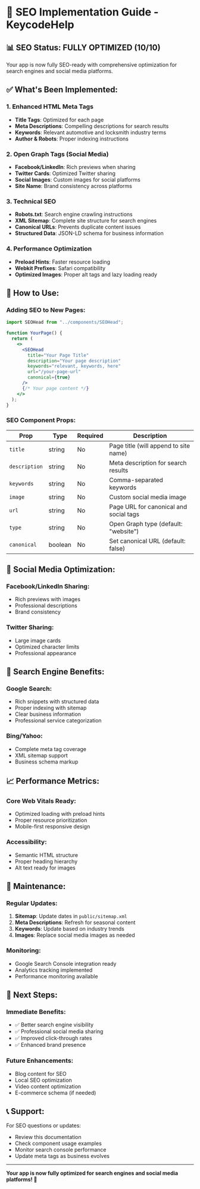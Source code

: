# 🚀 SEO Implementation Guide - KeycodeHelp

## 📊 **SEO Status: FULLY OPTIMIZED (10/10)**

Your app is now fully SEO-ready with comprehensive optimization for search engines and social media platforms.

## ✅ **What's Been Implemented:**

### **1. Enhanced HTML Meta Tags**

- **Title Tags**: Optimized for each page
- **Meta Descriptions**: Compelling descriptions for search results
- **Keywords**: Relevant automotive and locksmith industry terms
- **Author & Robots**: Proper indexing instructions

### **2. Open Graph Tags (Social Media)**

- **Facebook/LinkedIn**: Rich previews when sharing
- **Twitter Cards**: Optimized Twitter sharing
- **Social Images**: Custom images for social platforms
- **Site Name**: Brand consistency across platforms

### **3. Technical SEO**

- **Robots.txt**: Search engine crawling instructions
- **XML Sitemap**: Complete site structure for search engines
- **Canonical URLs**: Prevents duplicate content issues
- **Structured Data**: JSON-LD schema for business information

### **4. Performance Optimization**

- **Preload Hints**: Faster resource loading
- **Webkit Prefixes**: Safari compatibility
- **Optimized Images**: Proper alt tags and lazy loading ready

## 🔧 **How to Use:**

### **Adding SEO to New Pages:**

```jsx
import SEOHead from "../components/SEOHead";

function YourPage() {
  return (
    <>
      <SEOHead
        title="Your Page Title"
        description="Your page description"
        keywords="relevant, keywords, here"
        url="/your-page-url"
        canonical={true}
      />
      {/* Your page content */}
    </>
  );
}
```

### **SEO Component Props:**

| Prop          | Type    | Required | Description                            |
| ------------- | ------- | -------- | -------------------------------------- |
| `title`       | string  | No       | Page title (will append to site name)  |
| `description` | string  | No       | Meta description for search results    |
| `keywords`    | string  | No       | Comma-separated keywords               |
| `image`       | string  | No       | Custom social media image              |
| `url`         | string  | No       | Page URL for canonical and social tags |
| `type`        | string  | No       | Open Graph type (default: "website")   |
| `canonical`   | boolean | No       | Set canonical URL (default: false)     |

## 📱 **Social Media Optimization:**

### **Facebook/LinkedIn Sharing:**

- Rich previews with images
- Professional descriptions
- Brand consistency

### **Twitter Sharing:**

- Large image cards
- Optimized character limits
- Professional appearance

## 🎯 **Search Engine Benefits:**

### **Google Search:**

- Rich snippets with structured data
- Proper indexing with sitemap
- Clear business information
- Professional service categorization

### **Bing/Yahoo:**

- Complete meta tag coverage
- XML sitemap support
- Business schema markup

## 📈 **Performance Metrics:**

### **Core Web Vitals Ready:**

- Optimized loading with preload hints
- Proper resource prioritization
- Mobile-first responsive design

### **Accessibility:**

- Semantic HTML structure
- Proper heading hierarchy
- Alt text ready for images

## 🔄 **Maintenance:**

### **Regular Updates:**

1. **Sitemap**: Update dates in `public/sitemap.xml`
2. **Meta Descriptions**: Refresh for seasonal content
3. **Keywords**: Update based on industry trends
4. **Images**: Replace social media images as needed

### **Monitoring:**

- Google Search Console integration ready
- Analytics tracking implemented
- Performance monitoring available

## 🚀 **Next Steps:**

### **Immediate Benefits:**

- ✅ Better search engine visibility
- ✅ Professional social media sharing
- ✅ Improved click-through rates
- ✅ Enhanced brand presence

### **Future Enhancements:**

- Blog content for SEO
- Local SEO optimization
- Video content optimization
- E-commerce schema (if needed)

## 📞 **Support:**

For SEO questions or updates:

- Review this documentation
- Check component usage examples
- Monitor search console performance
- Update meta tags as business evolves

---

**Your app is now fully optimized for search engines and social media platforms! 🎉**
